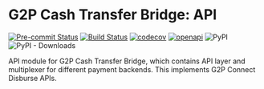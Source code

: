 # G2P Cash Transfer Bridge: API
[![Pre-commit Status](https://github.com/OpenG2P/g2p-cash-transfer-bridge/actions/workflows/pre-commit.yml/badge.svg?branch=develop)](https://github.com/OpenG2P/g2p-cash-transfer-bridge/actions/workflows/pre-commit.yml?query=branch%3Adevelop)
[![Build Status](https://github.com/OpenG2P/g2p-cash-transfer-bridge/actions/workflows/test.yml/badge.svg?branch=develop)](https://github.com/OpenG2P/g2p-cash-transfer-bridge/actions/workflows/test.yml?query=branch%3Adevelop)
[![codecov](https://codecov.io/gh/OpenG2P/g2p-cash-transfer-bridge/branch/develop/graph/badge.svg)](https://codecov.io/gh/OpenG2P/g2p-cash-transfer-bridge)
[![openapi](https://img.shields.io/badge/open--API-swagger-brightgreen)](https://validator.swagger.io/?url=https://raw.githubusercontent.com/OpenG2P/g2p-cash-transfer-bridge/develop/api-docs/generated/openapi.json)
![PyPI](https://img.shields.io/pypi/v/g2p-cash-transfer-bridge-api?label=pypi%20package)
![PyPI - Downloads](https://img.shields.io/pypi/dm/g2p-cash-transfer-bridge-api)

API module for G2P Cash Transfer Bridge, which contains API layer and multiplexer for different payment backends. This implements G2P Connect Disburse APIs.
